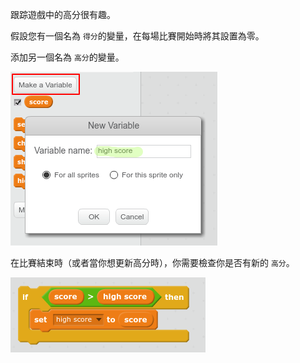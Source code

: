 跟踪遊戲中的高分很有趣。

假設您有一個名為 `得分`的變量，在每場比賽開始時將其設置為零。

添加另一個名為 `高分`的變量。

![截圖](images/make-high-score-variable.png)

在比賽結束時（或者當你想更新高分時），你需要檢查你是否有新的 `高分`。

![截圖](images/check-for-high-score.png)